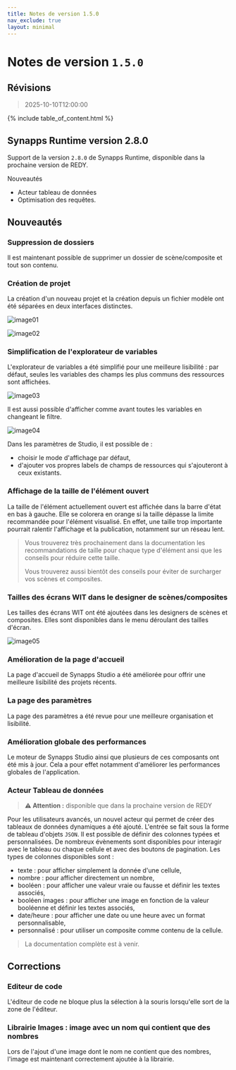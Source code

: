 ```yaml
---
title: Notes de version 1.5.0
nav_exclude: true
layout: minimal
---
```


# Notes de version `1.5.0`

## Révisions

> 2025-10-10T12:00:00

{% include table_of_content.html %}

## Synapps Runtime version 2.8.0

Support de la version `2.8.0` de Synapps Runtime, disponible dans la prochaine version de REDY.

Nouveautés
- Acteur tableau de données
- Optimisation des requêtes.

## Nouveautés

### Suppression de dossiers

Il est maintenant possible de supprimer un dossier de scène/composite et tout son contenu.

### Création de projet

La création d'un nouveau projet et la création depuis un fichier modèle ont été séparées en deux interfaces distinctes.

![image01](./assets/1.5.0/image01.png)

![image02](./assets/1.5.0/image02.png)


### Simplification de l'explorateur de variables

L'explorateur de variables a été simplifié pour une meilleure lisibilité : par défaut, seules les variables des champs les plus communs des ressources sont affichées.

![image03](./assets/1.5.0/image03.png)

Il est aussi possible d'afficher comme avant toutes les variables en changeant le filtre.

![image04](./assets/1.5.0/image04.gif)

Dans les paramètres de Studio, il est possible de :
- choisir le mode d'affichage par défaut,
- d'ajouter vos propres labels de champs de ressources qui s'ajouteront à ceux existants.

### Affichage de la taille de l'élément ouvert

La taille de l'élément actuellement ouvert est affichée dans la barre d'état en bas à gauche. Elle se colorera en orange si la taille dépasse la limite recommandée pour l'élément visualisé. En effet, une taille trop importante pourrait ralentir l'affichage et la publication, notamment sur un réseau lent.

> Vous trouverez très prochainement dans la documentation les recommandations de taille pour chaque type d'élément ansi que les conseils pour réduire cette taille.
>
> Vous trouverez aussi bientôt des conseils pour éviter de surcharger vos scènes et composites.

### Tailles des écrans WIT dans le designer de scènes/composites

Les tailles des écrans WIT ont été ajoutées dans les designers de scènes et composites. Elles sont disponibles dans le menu déroulant des tailles d'écran.

![image05](./assets/1.5.0/image05.png)

### Amélioration de la page d'accueil

La page d'accueil de Synapps Studio a été améliorée pour offrir une meilleure lisibilité des projets récents.

### La page des paramètres

La page des paramètres a été revue pour une meilleure organisation et lisibilité.

### Amélioration globale des performances

Le moteur de Synapps Studio ainsi que plusieurs de ces composants ont été mis à jour. Cela a pour effet notamment d'améliorer les performances globales de l'application.

### Acteur Tableau de données

> **⚠️ Attention :** disponible que dans la prochaine version de REDY

Pour les utilisateurs avancés, un nouvel acteur qui permet de créer des tableaux de données dynamiques a été ajouté. L'entrée se fait sous la forme de tableau d'objets `JSON`. Il est possible de définir des colonnes typées et personnalisées.
De nombreux évènements sont disponibles pour interagir avec le tableau ou chaque cellule et avec des boutons de pagination.
Les types de colonnes disponibles sont :
 - texte : pour afficher simplement la donnée d'une cellule,
 - nombre : pour afficher directement un nombre,
 - booléen : pour afficher une valeur vraie ou fausse et définir les textes associés,
 - booléen images : pour afficher une image en fonction de la valeur booléenne et définir les textes associés,
 - date/heure : pour afficher une date ou une heure avec un format personnalisable,
 - personnalisé : pour utiliser un composite comme contenu de la cellule.

> La documentation complète est à venir.

## Corrections

### Editeur de code

L'éditeur de code ne bloque plus la sélection à la souris lorsqu'elle sort de la zone de l'éditeur.

### Librairie Images : image avec un nom qui contient que des nombres

Lors de l'ajout d'une image dont le nom ne contient que des nombres, l'image est maintenant correctement ajoutée à la librairie.
